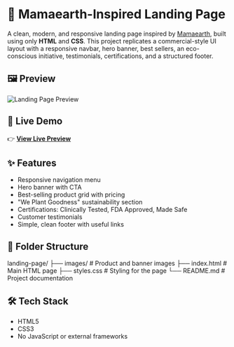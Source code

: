 # 🌿 Mamaearth-Inspired Landing Page

A clean, modern, and responsive landing page inspired by [Mamaearth](https://mamaearth.in), built using only **HTML** and **CSS**. This project replicates a commercial-style UI layout with a responsive navbar, hero banner, best sellers, an eco-conscious initiative, testimonials, certifications, and a structured footer.


## 🖼 Preview

![Landing Page Preview](images/preview.png)

## 🚀 Live Demo

👉 [**View Live Preview**](https://landingpagedeepika.netlify.app/)  


## ✨ Features

- Responsive navigation menu
- Hero banner with CTA
- Best-selling product grid with pricing
- "We Plant Goodness" sustainability section
- Certifications: Clinically Tested, FDA Approved, Made Safe
- Customer testimonials
- Simple, clean footer with useful links

## 📁 Folder Structure

landing-page/
├── images/ # Product and banner images
├── index.html # Main HTML page
├── styles.css # Styling for the page
└── README.md # Project documentation


## 🛠 Tech Stack

- HTML5  
- CSS3  
- No JavaScript or external frameworks

